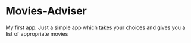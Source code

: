 # Movies-Adviser
My first app. Just a simple app which takes your choices and gives you a list of appropriate movies
